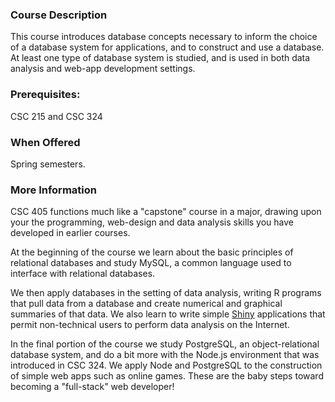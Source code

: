 ### Course Description

This course introduces database concepts necessary to inform the choice of a
database system for applications, and to construct and use a database.  
At least one type of database system is studied, and is used in both data 
analysis and web-app development settings.

### Prerequisites:

CSC 215 and CSC 324

### When Offered

Spring semesters.

### More Information

CSC 405 functions much like a "capstone" course in a major, drawing upon your
the programming, web-design and data analysis skills you have developed in 
earlier courses.

At the beginning of the course we learn about the basic 
principles of relational databases and study MySQL, a common language 
used to interface with relational databases.

We then apply databases in the
setting of data analysis, writing R programs that pull data from a 
database and create numerical and graphical summaries of that data.  We also
learn to write simple [Shiny](https://shiny.rstudio.com/) applications that 
permit non-technical users to perform data analysis on the Internet.

In the final portion of the course we study PostgreSQL, an object-relational
database system, and do a bit more with the Node.js environment that was
introduced in CSC 324.  We apply Node and PostgreSQL  to the construction 
of simple web apps such as online games.  These are the baby steps toward 
becoming a "full-stack" web developer!